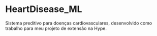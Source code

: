 # HeartDisease_ML
Sistema preditivo para doenças cardiovasculares, desenvolvido como trabalho para meu projeto de extensão na Hype.
